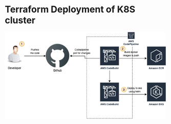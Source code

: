# Terraform Deployment of K8S cluster


![alt text](https://github.com/dipander91/k8s-terraform/blob/master/Architecture/Architecture-Codepipeline.png?raw=true)
